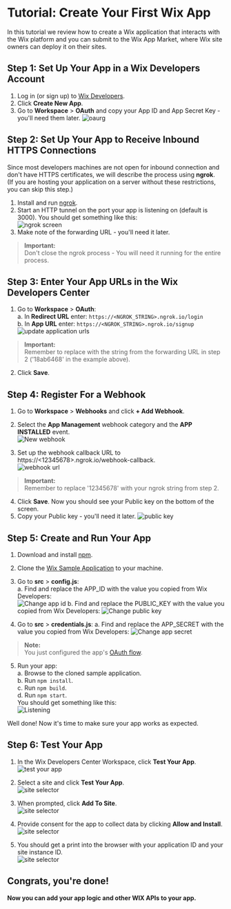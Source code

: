 # Tutorial: Create Your First Wix App
In this tutorial we review how to create a Wix application that interacts with the Wix platform and you can submit to the Wix App Market, where Wix site owners can deploy it on their sites.   

## Step 1: Set Up Your App in a Wix Developers Account 
1. Log in (or sign up) to [Wix Developers](https://dev.wix.com/).
2. Click **Create New App**.
3. Go to **Workspace** > **OAuth** and copy your App ID and App Secret Key - you'll need them later.
![oaurg](../media/oauth-settings.png)

## Step 2: Set Up Your App to Receive Inbound HTTPS Connections
Since most developers machines are not open for inbound connection and don't have HTTPS certificates, we will describe the process using **ngrok**.  
(If you are hosting your application on a server without these restrictions, you can skip this step.)

1. Install and run [ngrok](https://dashboard.ngrok.com/get-started).
2. Start an HTTP tunnel on the port your app is listening on  (default is 3000).
  You should get something like this:  
![ngrok screen](../media/ngrok.png)
3. Make note of the forwarding URL - you'll need it later.

<blockquote class='important'>
<p>
  <strong>Important:</strong><br/>
Don't close the ngrok process - You will need it running for the entire process.
</p>
</blockquote>

## Step 3: Enter Your App URLs in the Wix Developers Center
1. Go to **Workspace** > **OAuth**:     
   a. In **Redirect URL** enter: `https://<NGROK_STRING>.ngrok.io/login`     
   b. In **App URL** enter: `https://<NGROK_STRING>.ngrok.io/signup`     
![update application urls](../media/urls.png)
<blockquote class='important'>
<p>
  <strong>Important:</strong><br/>
Remember to replace <NGROK_STRING> with the string from the forwarding URL in step 2 ('18ab6468' in the example above).  
</p>
</blockquote>

2. Click **Save**.


## Step 4: Register For a Webhook
1. Go to **Workspace** > **Webhooks** and click **+ Add Webhook**.
2. Select the **App Management** webhook category and the **APP INSTALLED** event.  
![New webhook](../media/add-webhook.png)

3. Set up the webhook callback URL to https://<12345678>.ngrok.io/webhook-callback.  
![webhook url](../media/webhook-callback.png)  

<blockquote class='important'>
<p>
  <strong>Important:</strong><br/>
Remember to replace '12345678' with your ngrok string from step 2.  
</p>
</blockquote>

4. Click **Save**.
  Now you should see your Public key on the bottom of the screen. 
5. Copy your Public key - you'll need it later.
![public key](../media/get-public-key.png)


## Step 5: Create and Run Your App

1. Download and install [npm](https://www.npmjs.com/get-npm).
2. Clone the [Wix Sample Application](https://github.com/shaykewix/sample-wix-rest-app) to your machine.
3. Go to **src** > **config.js**:  
  a. Find and replace the APP_ID with the value you copied from Wix Developers:  
![Change app id](../media/change-config.png)
  b. Find and replace the PUBLIC_KEY with the value you copied from Wix Developers:
![Change public key](../media/change-public-key.png)
  
4. Go to **src** > **credentials.js**:
  a. Find and replace the APP_SECRET  with the value you copied from Wix Developers:
![Change app secret](../media/change-credentials.png)
<blockquote class='note'>
<p>
  <strong>Note:</strong><br/>
You just configured the app's <a href="https://dev.wix.com/api/rest/getting-started/authentication">OAuth flow</a>.
</p>
</blockquote>

5. Run your app:    
  a. Browse to the cloned sample application.    
  b. Run `npm install`.  
  c. Run `npm build`.  
  d. Run `npm start`.  
  You should get something like this:  
![Listening](../media/listening.png)

Well done! Now it's time to make sure your app works as expected.

## Step 6: Test Your App

1. In the Wix Developers Center Workspace, click **Test Your App**.  
![test your app](../media/test-button.png)  

2. Select a site and click **Test Your App**.  
![site selector](../media/site-selector.png)

3. When prompted, click **Add To Site**.  
![site selector](../media/add-to-site.png)

4. Provide consent for the app to collect data by clicking **Allow and Install**.  
![site selector](../media/consent.png)

5. You should get a print into the browser with your application ID and your site instance ID.  
![site selector](../media/end.png)

## Congrats, you're done!
**Now you can add your app logic and other WIX APIs to your app.**
